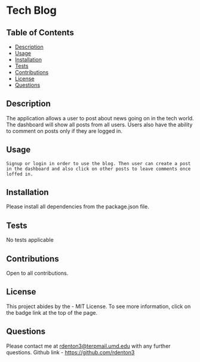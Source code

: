 # Tech Blog
  

  ## Table of Contents 
  * [Description](#description)
  * [Usage](#usage)
  * [Installation](#installation)
  * [Tests](#tests)
  * [Contributions](#contributions)
  * [License](#license)
  * [Questions](#questions)

  ## Description
  The application allows a user to post about news going on in the tech world. The dashboard will show all posts from all users. Users also have the ability to comment on posts only if they are logged in.

  ## Usage
    Signup or login in order to use the blog. Then user can create a post in the dashboard and also click on other posts to leave comments once loffed in.

  ## Installation
Please install all dependencies from the package.json file.

  ## Tests
  No tests applicable 
  
  ## Contributions
  Open to all contributions.

  ## License
  This project abides by the - MIT License. To see more information, click on the badge link at the top of the page.

  ## Questions
  Please contact me at rdenton3@terpmail.umd.edu with any further questions. 
  Github link - https://github.com/rdenton3
